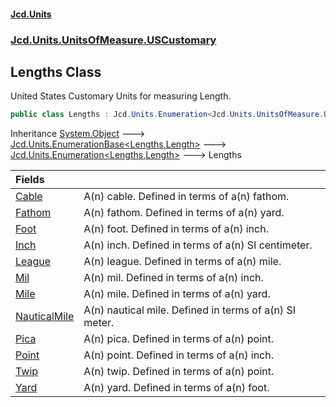 #### [Jcd.Units](index.md 'index')
### [Jcd.Units.UnitsOfMeasure.USCustomary](Jcd.Units.UnitsOfMeasure.USCustomary.md 'Jcd.Units.UnitsOfMeasure.USCustomary')

## Lengths Class

United States Customary Units for measuring Length.

```csharp
public class Lengths : Jcd.Units.Enumeration<Jcd.Units.UnitsOfMeasure.USCustomary.Lengths, Jcd.Units.UnitTypes.Length>
```

Inheritance [System.Object](https://docs.microsoft.com/en-us/dotnet/api/System.Object 'System.Object') &#129106; [Jcd.Units.EnumerationBase&lt;](Jcd.Units.EnumerationBase_TEnumeration,T_.md 'Jcd.Units.EnumerationBase<TEnumeration,T>')[Lengths](Jcd.Units.UnitsOfMeasure.USCustomary.Lengths.md 'Jcd.Units.UnitsOfMeasure.USCustomary.Lengths')[,](Jcd.Units.EnumerationBase_TEnumeration,T_.md 'Jcd.Units.EnumerationBase<TEnumeration,T>')[Length](Jcd.Units.UnitTypes.Length.md 'Jcd.Units.UnitTypes.Length')[&gt;](Jcd.Units.EnumerationBase_TEnumeration,T_.md 'Jcd.Units.EnumerationBase<TEnumeration,T>') &#129106; [Jcd.Units.Enumeration&lt;](Jcd.Units.Enumeration_TEnumeration,T_.md 'Jcd.Units.Enumeration<TEnumeration,T>')[Lengths](Jcd.Units.UnitsOfMeasure.USCustomary.Lengths.md 'Jcd.Units.UnitsOfMeasure.USCustomary.Lengths')[,](Jcd.Units.Enumeration_TEnumeration,T_.md 'Jcd.Units.Enumeration<TEnumeration,T>')[Length](Jcd.Units.UnitTypes.Length.md 'Jcd.Units.UnitTypes.Length')[&gt;](Jcd.Units.Enumeration_TEnumeration,T_.md 'Jcd.Units.Enumeration<TEnumeration,T>') &#129106; Lengths

| Fields | |
| :--- | :--- |
| [Cable](Jcd.Units.UnitsOfMeasure.USCustomary.Lengths.Cable.md 'Jcd.Units.UnitsOfMeasure.USCustomary.Lengths.Cable') | A(n) cable. Defined in terms of a(n) fathom. |
| [Fathom](Jcd.Units.UnitsOfMeasure.USCustomary.Lengths.Fathom.md 'Jcd.Units.UnitsOfMeasure.USCustomary.Lengths.Fathom') | A(n) fathom. Defined in terms of a(n) yard. |
| [Foot](Jcd.Units.UnitsOfMeasure.USCustomary.Lengths.Foot.md 'Jcd.Units.UnitsOfMeasure.USCustomary.Lengths.Foot') | A(n) foot. Defined in terms of a(n) inch. |
| [Inch](Jcd.Units.UnitsOfMeasure.USCustomary.Lengths.Inch.md 'Jcd.Units.UnitsOfMeasure.USCustomary.Lengths.Inch') | A(n) inch. Defined in terms of a(n) SI centimeter. |
| [League](Jcd.Units.UnitsOfMeasure.USCustomary.Lengths.League.md 'Jcd.Units.UnitsOfMeasure.USCustomary.Lengths.League') | A(n) league. Defined in terms of a(n) mile. |
| [Mil](Jcd.Units.UnitsOfMeasure.USCustomary.Lengths.Mil.md 'Jcd.Units.UnitsOfMeasure.USCustomary.Lengths.Mil') | A(n) mil. Defined in terms of a(n) inch. |
| [Mile](Jcd.Units.UnitsOfMeasure.USCustomary.Lengths.Mile.md 'Jcd.Units.UnitsOfMeasure.USCustomary.Lengths.Mile') | A(n) mile. Defined in terms of a(n) yard. |
| [NauticalMile](Jcd.Units.UnitsOfMeasure.USCustomary.Lengths.NauticalMile.md 'Jcd.Units.UnitsOfMeasure.USCustomary.Lengths.NauticalMile') | A(n) nautical mile. Defined in terms of a(n) SI meter. |
| [Pica](Jcd.Units.UnitsOfMeasure.USCustomary.Lengths.Pica.md 'Jcd.Units.UnitsOfMeasure.USCustomary.Lengths.Pica') | A(n) pica. Defined in terms of a(n) point. |
| [Point](Jcd.Units.UnitsOfMeasure.USCustomary.Lengths.Point.md 'Jcd.Units.UnitsOfMeasure.USCustomary.Lengths.Point') | A(n) point. Defined in terms of a(n) inch. |
| [Twip](Jcd.Units.UnitsOfMeasure.USCustomary.Lengths.Twip.md 'Jcd.Units.UnitsOfMeasure.USCustomary.Lengths.Twip') | A(n) twip. Defined in terms of a(n) point. |
| [Yard](Jcd.Units.UnitsOfMeasure.USCustomary.Lengths.Yard.md 'Jcd.Units.UnitsOfMeasure.USCustomary.Lengths.Yard') | A(n) yard. Defined in terms of a(n) foot. |
